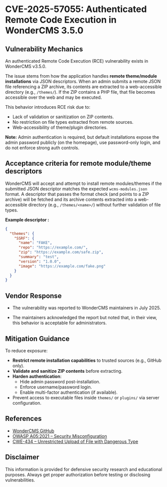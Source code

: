 # CVE-2025-57055: Authenticated Remote Code Execution in WonderCMS 3.5.0

## Vulnerability Mechanics

An authenticated Remote Code Execution (RCE) vulnerability exists in WonderCMS v3.5.0.

The issue stems from how the application handles **remote theme/module installations** via JSON descriptors. When an admin submits a remote JSON file referencing a ZIP archive, its contents are extracted to a web-accessible directory (e.g., `/themes/`). If the ZIP contains a PHP file, that file becomes accessible over the web and may be executed.

This behavior introduces RCE risk due to:

- Lack of validation or sanitization on ZIP contents.
- No restriction on file types extracted from remote sources.
- Web-accessibility of theme/plugin directories.

**Note:** Admin authentication is required, but default installations expose the admin password publicly (on the homepage), use password-only login, and do not enforce strong auth controls.

## Acceptance criteria for remote module/theme descriptors

WonderCMS will accept and attempt to install remote modules/themes if the submitted JSON descriptor matches the expected `wcms-modules.json` format. A descriptor that passes the format check (and points to a ZIP archive) will be fetched and its archive contents extracted into a web-accessible directory (e.g., `/themes/<name>/`) without further validation of file types.

**Example descriptor :**
```json
{
  "themes": {
    "SSRF": {
      "name": "FAKE",
      "repo": "https://example.com/",
      "zip": "https://example.com/safe.zip",
      "summary": "test",
      "version": "1.0.0",
      "image": "https://example.com/fake.png"
    }
  }
}
```
## Vendor Response

- The vulnerability was reported to WonderCMS maintainers in July 2025.

- The maintainers acknowledged the report but noted that, in their view, this behavior is acceptable for administrators.

## Mitigation Guidance

To reduce exposure:

- **Restrict remote installation capabilities** to trusted sources (e.g., GitHub only).
- **Validate and sanitize ZIP contents** before extracting.
- **Harden authentication**:
  - Hide admin password post-installation.
  - Enforce username/password login.
  - Enable multi-factor authentication (if available).
- Prevent access to executable files inside `themes/` or `plugins/` via server configuration.

## References

- [WonderCMS GitHub](https://github.com/WonderCMS/wondercms)
- [OWASP A05:2021 – Security Misconfiguration](https://owasp.org/Top10/A05_2021-Security_Misconfiguration/)
- [CWE-434 – Unrestricted Upload of File with Dangerous Type](https://cwe.mitre.org/data/definitions/434.html)

## Disclaimer

This information is provided for defensive security research and educational purposes. Always get proper authorization before testing or disclosing vulnerabilities.
